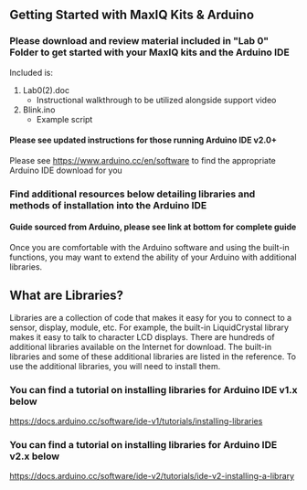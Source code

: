 ## Getting Started with MaxIQ Kits & Arduino

### Please download and review material included in "Lab 0" Folder to get started with your MaxIQ kits and the Arduino IDE
Included is:
1. Lab0(2).doc
   - Instructional walkthrough to be utilized alongside support video
2. Blink.ino
   - Example script
   
#### Please see updated instructions for those running Arduino IDE v2.0+ 

Please see https://www.arduino.cc/en/software to find the appropriate Arduino IDE download for you

### Find additional resources below detailing libraries and methods of installation into the Arduino IDE
#### Guide sourced from Arduino, please see link at bottom for complete guide

Once you are comfortable with the Arduino software and using the built-in functions, you may want to extend the ability of your Arduino with additional libraries.

## What are Libraries?
Libraries are a collection of code that makes it easy for you to connect to a sensor, display, module, etc. For example, the built-in LiquidCrystal library makes it easy to talk to character LCD displays. There are hundreds of additional libraries available on the Internet for download. The built-in libraries and some of these additional libraries are listed in the reference. To use the additional libraries, you will need to install them.


### You can find a tutorial on installing libraries for Arduino IDE v1.x below
https://docs.arduino.cc/software/ide-v1/tutorials/installing-libraries

### You can find a tutorial on installing libraries for Arduino IDE v2.x below
https://docs.arduino.cc/software/ide-v2/tutorials/ide-v2-installing-a-library
